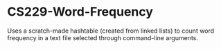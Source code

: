 # CS229-Word-Frequency
Uses a scratch-made hashtable (created from linked lists) to count word frequency in a text file selected through command-line arguments.
